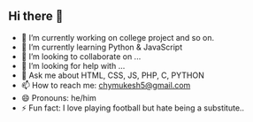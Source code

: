 ## Hi there 👋

- 🔭 I’m currently working on college project and so on.
- 🌱 I’m currently learning Python & JavaScript
- 👯 I’m looking to collaborate on ...
- 🤔 I’m looking for help with ...
- 💬 Ask me about HTML, CSS, JS, PHP, C, PYTHON
- 📫 How to reach me: chymukesh5@gmail.com
- 😄 Pronouns: he/him
- ⚡ Fun fact: I love playing football but hate being a substitute..
